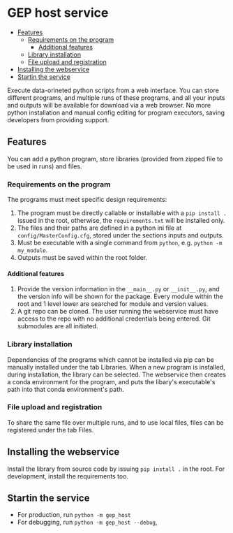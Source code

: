 # GEP host service

- [Features](#features)
  - [Requirements on the program](#requirements-on-the-program)
    - [Additional features](#additional-features)
  - [Library installation](#library-installation)
  - [File upload and registration](#file-upload-and-registration)
- [Installing the webservice](#installing-the-webservice)
- [Startin the service](#startin-the-service)

Execute data-orineted python scripts from a web interface. You can store different programs, and multiple runs of these programs, and all your inputs and outputs will be available for download via a web browser. No more python installation and manual config editing for program executors, saving developers from providing support.

## Features

You can add a python program, store libraries (provided from zipped file to be used in runs) and files.

### Requirements on the program

The programs must meet specific design requirements:

1. The program must be directly callable or installable with a `pip install .` issued in the root, otherwise, the `requirements.txt` will be installed only.
2. The files and their paths are defined in a python ini file at `config/MasterConfig.cfg`, stored under the sections inputs and outputs.
3. Must be executable with a single command from `python`, e.g. `python -m my_module`.
4. Outputs must be saved within the root folder.

#### Additional features

1. Provide the version information in the `__main__.py` or `__init__.py`, and the version info will be shown for the package. Every module within the root and 1 level lower are searched for module and version values.
2. A git repo can be cloned. The user running the webservice must have access to the repo with no additional credentials being entered. Git submodules are all initiated.

### Library installation

Dependencies of the programs which cannot be installed via pip can be manually installed under the tab Libraries. When a new program is installed, during installation, the library can be selected. The webservice then creates a conda environment for the program, and puts the libary's executable's path into that conda environment's path.

### File upload and registration

To share the same file over multiple runs, and to use local files, files can be registered under the tab Files.

## Installing the webservice

Install the library from source code by issuing `pip install .` in the root. For development, install the requirements too.

## Startin the service

- For production, run `python -m gep_host`
- For debugging, run `python -m gep_host --debug`,

<!--
- if masterinput fails, show the run setup so it can be deleted or delete it
- comments are not saved for registered file
- re is not imported in routes.py?
- UX: Problem: users click on program name of a run to get the details, but it takes them to the program details page. Solution: remove the link from run pointing to the program, instead, put the link into the dropdown content or icon with a link or something
- if program install fails from git pull like no branch, show error
- git should not only clone but init submodules too
- provide default python version in config, not only default placeholder text
- make default file input option as not to be uploaded
- check for output files if exist after successful run
- check email notifs containing service name as username
- if branch or hash or tag has space, handle it in program install
- if program is deleted, delete the associated test run
- make it possible to stop program in queue
- add a switch to runs whether to a) copy over just the necessary inherited files b) all original files including git (this is the default now but a) should be the default)
- show successful test at the programs page
- add comment to installed program
- don't copy over inheritable files, rather, use the original one
- if a package is being installed with a name X, and another package named X is wanted to be installed again, it crashes
- Write the comment of a program, run and library into a file, and support markdown. Make it appendable.
- make property public for input and output files, and if a file is not public, ask for token
-->

<!-- 
- Test stopping feature, especially already stopped running and deleted running

 -->